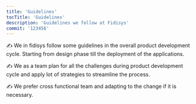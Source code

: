 ```yaml
---
title: 'Guidelines'
tocTitle: 'Guidelines'
description: 'Guidelines we follow at Fidisys'
commit: '123456'
---
```


✍️ We in fidisys follow some guidelines in the overall product development cycle. Starting from design phase till the deployment of the applications.

✍️ We as a team plan for all the challenges during product development cycle and apply lot of strategies to streamline the process.

✍️ We prefer cross functional team and adapting to the change if it is necessary.

<!-- ## Sub Heading

✍️Coming soon: Please watch this space for more updates from our team. Thanks for the patience! -->

<!--
![default and pinned tasks](/placeholders/banner.png)

```javascript
code or syntax
```

<div class="aside">
<a href=""><b>Links</b></a>
</div>
-->
